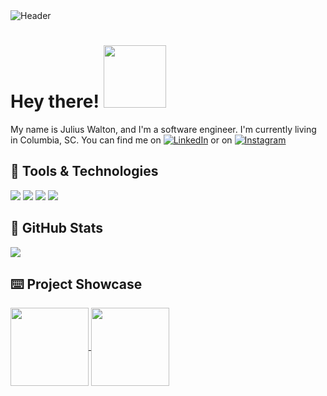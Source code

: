
<img src="https://github.com/juliuswalton/juliuswalton/blob/main/banner.svg" alt="Header">

# Hey there! <img src="https://github.com/juliuswalton/juliuswalton/blob/main/wave%20dog.gif?raw=true" width="100px">
My name is Julius Walton, and I'm a software engineer. I'm currently living in Columbia, SC. You can find me on [![LinkedIn][3.2]][3] or on [![Instagram][1.2]][1]

## 👾 Tools & Technologies
![](https://img.shields.io/badge/C%23-239120?style=for-the-badge&logo=csharp&logoColor=white)
![](https://img.shields.io/badge/JavaScript-323330?style=for-the-badge&logo=javascript&logoColor=F7DF1E)
![](https://img.shields.io/badge/Vue%20js-35495E?style=for-the-badge&logo=vuedotjs&logoColor=4FC08D)
![](https://img.shields.io/badge/React-20232A?style=for-the-badge&logo=react&logoColor=61DAFB)

## 🧮 GitHub Stats
<a href="https://github.com/juliuswalton">
  <img align="center" src="https://github-readme-stats.vercel.app/api/top-langs/?username=juliuswalton&hide=html,tex&title_color=ffffff&text_color=c9cacc&icon_color=2bbc8a&bg_color=1d1f21&langs_count=3" />
</a>

## ⌨️ Project Showcase
<a href="https://github.com/juliuswalton/USACE-Jetties">
  <img align="center" height="125px" src="https://github-readme-stats.vercel.app/api/pin/?username=juliuswalton&repo=USACE-Jetties&title_color=ffffff&text_color=c9cacc&icon_color=2bbc8a&bg_color=1d1f21" />
</a>
<a href="https://github.com/juliuswalton/juliuswalton.github.io">
  <img align="center" height="125px" src="https://github-readme-stats.vercel.app/api/pin/?username=juliuswalton&repo=juliuswalton.github.io&title_color=ffffff&text_color=c9cacc&icon_color=2bbc8a&bg_color=1d1f21" />
</a>


<!-- icons -->
[1.2]: https://img.shields.io/badge/Instagram-E4405F?style=for-the-badge&logo=instagram&logoColor=white
[3.2]: https://img.shields.io/badge/LinkedIn-0077B5?style=for-the-badge&logo=linkedin&logoColor=white

<!-- links to social media accounts -->
[1]: https://www.instagram.com/shios_os/
[3]: https://www.linkedin.com/in/juliuswalton-10a2a714a/

<!-- Resources -->
<!-- GitHub Stats: https://github.com/anuraghazra/github-readme-stats -->
<!-- Icons: https://github.com/alexandresanlim/Badges4-README.md-Profile -->
<!-- Emojis: https://emojipedia.org/emoji/ -->

